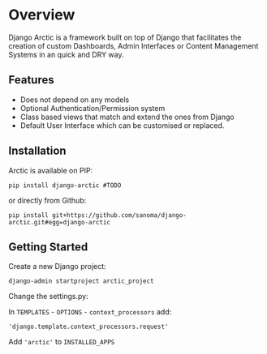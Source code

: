 # Overview

Django Arctic is a framework built on top of Django that facilitates the creation of custom Dashboards, Admin Interfaces or Content Management Systems in an quick and DRY way.


## Features

* Does not depend on any models
* Optional Authentication/Permission system
* Class based views that match and extend the ones from Django
* Default User Interface which can be customised or replaced.


## Installation

Arctic is available on PIP:

    pip install django-arctic #TODO

or directly from Github:

    pip install git+https://github.com/sanoma/django-arctic.git#egg=django-arctic


## Getting Started

Create a new Django project:

    django-admin startproject arctic_project

Change the settings.py:

In `TEMPLATES` - `OPTIONS` - `context_processors` add:

    'django.template.context_processors.request'

Add `'arctic'` to `INSTALLED_APPS`





